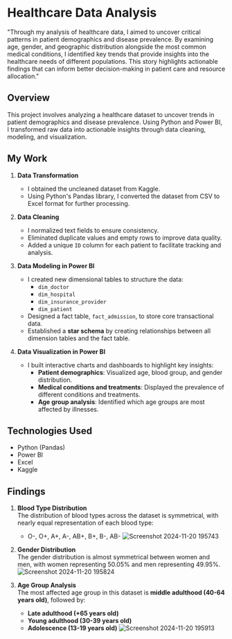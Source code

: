 # Healthcare Data Analysis #


"Through my analysis of healthcare data, I aimed to uncover critical patterns in patient demographics and disease prevalence. By examining age, gender, and geographic distribution alongside the most common medical conditions, I identified key trends that provide insights into the healthcare needs of different populations. This story highlights actionable findings that can inform better decision-making in patient care and resource allocation."

## Overview  
This project involves analyzing a healthcare dataset to uncover trends in patient demographics and disease prevalence. Using Python and Power BI, I transformed raw data into actionable insights through data cleaning, modeling, and visualization.

## My Work

1. **Data Transformation**  
   - I obtained the uncleaned dataset from Kaggle.  
   - Using Python's Pandas library, I converted the dataset from CSV to Excel format for further processing.

2. **Data Cleaning**  
   - I normalized text fields to ensure consistency.  
   - Eliminated duplicate values and empty rows to improve data quality.  
   - Added a unique `ID` column for each patient to facilitate tracking and analysis.

3. **Data Modeling in Power BI**  
   - I created new dimensional tables to structure the data:
     - `dim_doctor`  
     - `dim_hospital`  
     - `dim_insurance_provider`  
     - `dim_patient`  
   - Designed a fact table, `fact_admission`, to store core transactional data.  
   - Established a **star schema** by creating relationships between all dimension tables and the fact table.

4. **Data Visualization in Power BI**  
   - I built interactive charts and dashboards to highlight key insights:
     - **Patient demographics**: Visualized age, blood group, and gender distribution.  
     - **Medical conditions and treatments**: Displayed the prevalence of different conditions and treatments.  
     - **Age group analysis**: Identified which age groups are most affected by illnesses.

## Technologies Used
- Python (Pandas)
- Power BI
- Excel
- Kaggle

## Findings

1. **Blood Type Distribution**  
   The distribution of blood types across the dataset is symmetrical, with nearly equal representation of each blood type:
   - O-, O+, A+, A-, AB+, B+, B-, AB-
   ![Screenshot 2024-11-20 195743](https://github.com/user-attachments/assets/578f820c-34e9-4c8d-acdb-052346d80bef)


2. **Gender Distribution**  
   The gender distribution is almost symmetrical between women and men, with women representing 50.05% and men representing 49.95%.
   ![Screenshot 2024-11-20 195824](https://github.com/user-attachments/assets/2f5c91d8-e1c5-4a3a-8d85-ce0fc0b98d7e)


4. **Age Group Analysis**  
   The most affected age group in this dataset is **middle adulthood (40-64 years old)**, followed by:
   - **Late adulthood (+65 years old)**
   - **Young adulthood (30-39 years old)**
   - **Adolescence (13-19 years old)**
![Screenshot 2024-11-20 195913](https://github.com/user-attachments/assets/2c03fe8c-0d0f-4034-9f1e-1f920d039e4e)

   
